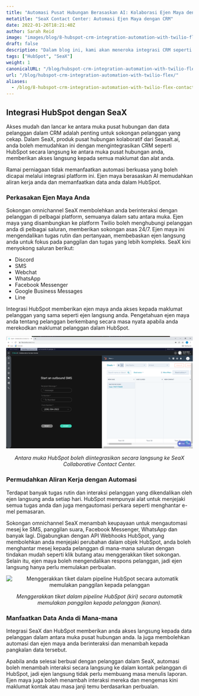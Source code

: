 ```yaml
---
title: "Automasi Pusat Hubungan Berasaskan AI: Kolaborasi Ejen Maya dengan CRM"
metatitle: "SeaX Contact Center: Automasi Ejen Maya dengan CRM"
date: 2022-01-26T18:21:40Z
author: Sarah Reid
image: "images/blog/8-hubspot-crm-integration-automation-with-twilio-flex-contact-center/flex-hubspot.png"
draft: false
description: "Dalam blog ini, kami akan meneroka integrasi CRM seperti HubSpot ke dalam Seax Contact Center, memberikan anda akses langsung kepada semua maklumat dan alat anda."
tags: ["HubSpot", "SeaX"]
weight: 1  
canonicalURL: "/blog/hubspot-crm-integration-automation-with-twilio-flex/"
url: "/blog/hubspot-crm-integration-automation-with-twilio-flex/"
aliases: 
  - /blog/8-hubspot-crm-integration-automation-with-twilio-flex-contact-center/
---
```


## Integrasi HubSpot dengan SeaX

Akses mudah dan lancar ke antara muka pusat hubungan dan data pelanggan dalam CRM adalah penting untuk sokongan pelanggan yang cekap. Dalam SeaX, produk pusat hubungan kolaboratif dari Seasalt.ai, anda boleh memudahkan ini dengan mengintegrasikan CRM seperti HubSpot secara langsung ke antara muka pusat hubungan anda, memberikan akses langsung kepada semua maklumat dan alat anda.

Ramai perniagaan tidak memanfaatkan automasi berkuasa yang boleh dicapai melalui integrasi platform ini. Ejen maya berasaskan AI memudahkan aliran kerja anda dan memanfaatkan data anda dalam HubSpot.

### Perkasakan Ejen Maya Anda

Sokongan omnichannel SeaX membolehkan anda berinteraksi dengan pelanggan di pelbagai platform, semuanya dalam satu antara muka. Ejen maya yang disambungkan ke platform Twilio boleh menghubungi pelanggan anda di pelbagai saluran, memberikan sokongan asas 24/7. Ejen maya ini mengendalikan tugas rutin dan pertanyaan, membebaskan ejen langsung anda untuk fokus pada panggilan dan tugas yang lebih kompleks. SeaX kini menyokong saluran berikut:

- Discord
- SMS
- Webchat
- WhatsApp
- Facebook Messenger
- Google Business Messages
- Line

Integrasi HubSpot memberikan ejen maya anda akses kepada maklumat pelanggan yang sama seperti ejen langsung anda. Pengetahuan ejen maya anda tentang pelanggan berkembang secara masa nyata apabila anda merekodkan maklumat pelanggan dalam HubSpot.

<center>
<img src="/images/blog/8-hubspot-crm-integration-automation-with-twilio-flex-contact-center/hubspot.png" alt="Antara muka HubSpot boleh diintegrasikan secara langsung ke SeaX Collaborative Contact Center oleh Seasalt.ai"/>

*Antara muka HubSpot boleh diintegrasikan secara langsung ke SeaX Collaborative Contact Center.*
</center>

### Permudahkan Aliran Kerja dengan Automasi

Terdapat banyak tugas rutin dan interaksi pelanggan yang dikendalikan oleh ejen langsung anda setiap hari. HubSpot mempunyai alat untuk menjejaki semua tugas anda dan juga mengautomasi perkara seperti menghantar e-mel pemasaran.

Sokongan omnichannel SeaX menambah keupayaan untuk mengautomasi mesej ke SMS, panggilan suara, Facebook Messenger, WhatsApp dan banyak lagi. Digabungkan dengan API Webhooks HubSpot, yang membolehkan anda menjejaki perubahan dalam objek HubSpot, anda boleh menghantar mesej kepada pelanggan di mana-mana saluran dengan tindakan mudah seperti klik butang atau menggerakkan tiket sokongan. Selain itu, ejen maya boleh mengendalikan respons pelanggan, jadi ejen langsung hanya perlu memulakan perbualan.

<center>
<img src="/images/blog/8-hubspot-crm-integration-automation-with-twilio-flex-contact-center/ticket-auto.gif" alt="Menggerakkan tiket dalam pipeline HubSpot secara automatik memulakan panggilan kepada pelanggan"/>

*Menggerakkan tiket dalam pipeline HubSpot (kiri) secara automatik memulakan panggilan kepada pelanggan (kanan).*
</center>

### Manfaatkan Data Anda di Mana-mana

Integrasi SeaX dan HubSpot memberikan anda akses langsung kepada data pelanggan dalam antara muka pusat hubungan anda. Ia juga membolehkan automasi dan ejen maya anda berinteraksi dan menambah kepada pangkalan data tersebut.

Apabila anda selesai berbual dengan pelanggan dalam SeaX, automasi boleh menambah interaksi secara langsung ke dalam kontak pelanggan di HubSpot, jadi ejen langsung tidak perlu membuang masa menulis laporan. Ejen maya juga boleh menambah interaksi mereka dan mengemas kini maklumat kontak atau masa janji temu berdasarkan perbualan.
